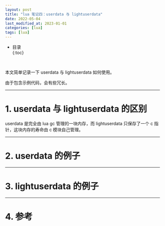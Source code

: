 ```yaml
---
layout: post
title: "lua 笔记四：userdata 与 lightuserdata"
date: 2022-05-04
last_modified_at: 2023-01-01
categories: [lua]
tags: [lua]
---
```


* 目录  
{:toc}
<br/>  

本文简单记录一下 userdata 与 lightuserdata 如何使用。  

由于包含示例代码，会有些冗长。      

---

# 1. userdata 与 lightuserdata 的区别

userdata 是完全由 lua gc 管理的一块内存，而 lightuserdata 只保存了一个 c 指针，这块内存的寿命由 c 模块自己管理。   

---

# 2. userdata 的例子


---

# 3. lightuserdata 的例子


---

# 4. 参考